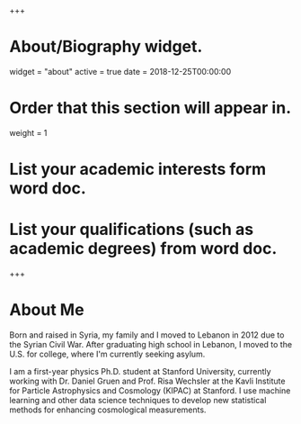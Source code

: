 +++
# About/Biography widget.
widget = "about"
active = true
date = 2018-12-25T00:00:00

# Order that this section will appear in.
weight = 1

# List your academic interests form word doc.


# List your qualifications (such as academic degrees) from word doc.

 
+++

# About Me

Born and raised in Syria, my family and I moved to Lebanon in 2012 due to the Syrian Civil War. After graduating high school in Lebanon, I moved to the U.S. for college, where I'm currently seeking asylum.

I am a first-year physics Ph.D. student at Stanford University, currently working with Dr. Daniel Gruen and Prof. Risa Wechsler at the Kavli Institute for Particle Astrophysics and Cosmology (KIPAC) at Stanford. I use machine learning and other data science techniques to develop new statistical methods for enhancing cosmological measurements.
